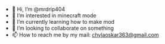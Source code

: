 - 👋 Hi, I’m @mrdrip404
- 👀 I’m interested in minecraft mode
- 🌱 I’m currently learning how to make mod
- 💞️ I’m looking to collaborate on something
- 📫 How to reach me by my mail: chylaoskar363@gmail.com

<!---
mrdrip404/mrdrip404 is a ✨ special ✨ repository because its `README.md` (this file) appears on your GitHub profile.
You can click the Preview link to take a look at your changes.
--->
